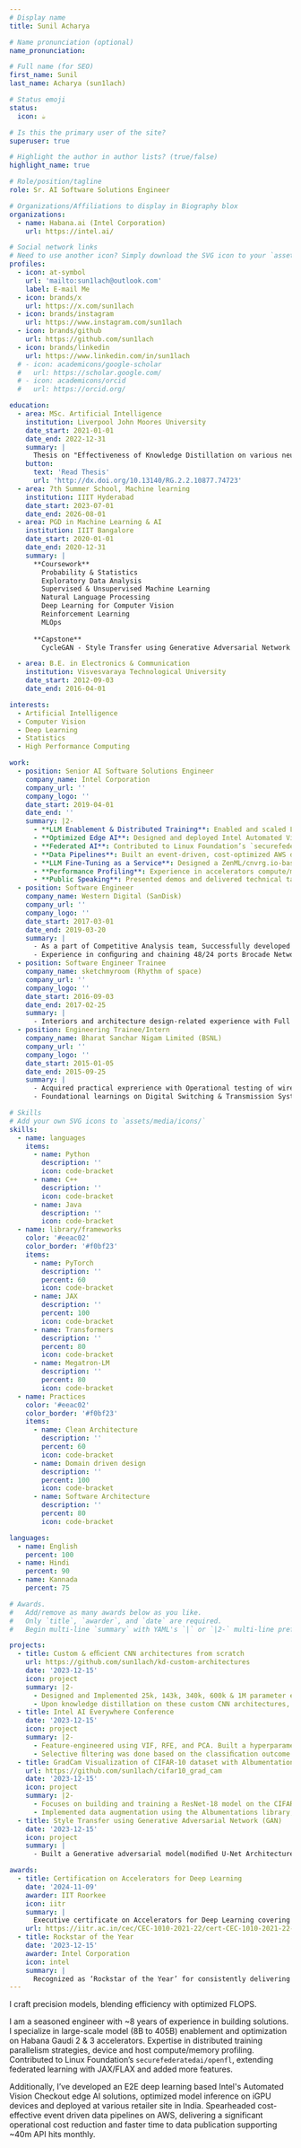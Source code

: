 ```yaml
---
# Display name
title: Sunil Acharya

# Name pronunciation (optional)
name_pronunciation:

# Full name (for SEO)
first_name: Sunil
last_name: Acharya (sun1lach)

# Status emoji
status:
  icon: ☕️

# Is this the primary user of the site?
superuser: true

# Highlight the author in author lists? (true/false)
highlight_name: true

# Role/position/tagline
role: Sr. AI Software Solutions Engineer

# Organizations/Affiliations to display in Biography blox
organizations:
  - name: Habana.ai (Intel Corporation)
    url: https://intel.ai/

# Social network links
# Need to use another icon? Simply download the SVG icon to your `assets/media/icons/` folder.
profiles:
  - icon: at-symbol
    url: 'mailto:sun1lach@outlook.com'
    label: E-mail Me
  - icon: brands/x
    url: https://x.com/sun1lach
  - icon: brands/instagram
    url: https://www.instagram.com/sun1lach
  - icon: brands/github
    url: https://github.com/sun1lach
  - icon: brands/linkedin
    url: https://www.linkedin.com/in/sun1lach
  # - icon: academicons/google-scholar
  #   url: https://scholar.google.com/
  # - icon: academicons/orcid
  #   url: https://orcid.org/

education:
  - area: MSc. Artificial Intelligence
    institution: Liverpool John Moores University
    date_start: 2021-01-01
    date_end: 2022-12-31
    summary: |
      Thesis on "Effectiveness of Knowledge Distillation on various neural network architectures". Supervised by Bharath K. Bolla.
    button:
      text: 'Read Thesis'
      url: 'http://dx.doi.org/10.13140/RG.2.2.10877.74723'
  - area: 7th Summer School, Machine learning
    institution: IIIT Hyderabad
    date_start: 2023-07-01
    date_end: 2026-08-01
  - area: PGD in Machine Learning & AI
    institution: IIIT Bangalore
    date_start: 2020-01-01
    date_end: 2020-12-31
    summary: |
      **Coursework**  
        Probability & Statistics  
        Exploratory Data Analysis  
        Supervised & Unsupervised Machine Learning
        Natural Language Processing  
        Deep Learning for Computer Vision  
        Reinforcement Learning  
        MLOps  
      
      **Capstone**
        CycleGAN - Style Transfer using Generative Adversarial Network (GAN) - Built a Generative adversarial model (modified U-Net Architecture) that generates artificial T1 to T2 and vice-versa MRI images of different contrast levels from existing MRI scans.

  - area: B.E. in Electronics & Communication
    institution: Visvesvaraya Technological University
    date_start: 2012-09-03
    date_end: 2016-04-01

interests:
  - Artificial Intelligence
  - Computer Vision
  - Deep Learning
  - Statistics
  - High Performance Computing

work:
  - position: Senior AI Software Solutions Engineer
    company_name: Intel Corporation
    company_url: ''
    company_logo: ''
    date_start: 2019-04-01
    date_end: ''
    summary: |2-
      - **LLM Enablement & Distributed Training**: Enabled and scaled LLM training on Intel Gaudi 2 & 3 accelerators using DeepSpeed, Megatron-LM, with various distributed parallel strategies; productionized distributed checkpoint conversions for Hugging Face compatibility to external customers.
      - **Optimized Edge AI**: Designed and deployed Intel Automated Vision Checkout at retail sites in India, achieving low-latency (~70ms) deep learning inference and scalability on Intel's integrated GPU, supporting 100+ daily transactions at the store front.
      - **Federated AI**: Contributed to Linux Foundation’s `securefederatedai/openfl` by introducing JAX/FLAX support, federation long and short lived component timeout feature, and interactive examples for secure, efficient federated learning on private medical records.
      - **Data Pipelines**: Built an event-driven, cost-optimized AWS data pipeline, reducing costs by 8x and publishing product data in 5 minutes (down from 6 hours), supporting ~40M API hits monthly.
      - **LLM Fine-Tuning as a Service**: Designed a ZenML/cnvrg.io-based fine-tuning framework for internal use as a premium offering.
      - **Performance Profiling**: Experience in accelerators compute/memory profiling, device & host trace analysis to optimize distributed training workloads and application level optimization for edge inference.
      - **Public Speaking**: Presented demos and delivered technical talks on cloud cost optimization and product innovations at Intel India Innovation day, Intel ConnectiON  and Intel India tech talk series (Cloud Community of Practice) events.  
  - position: Software Engineer
    company_name: Western Digital (SanDisk)
    company_url: ''
    company_logo: ''
    date_start: 2017-03-01
    date_end: 2019-03-20
    summary: |
      - As a part of Competitive Analysis team, Successfully developed a Performance Studio client server distributed application from idea to inception for internal teams to benchmark, test, validate & qualify uSD, SD cards & enterprise SSDs.
      - Experience in conﬁguring and chaining 48/24 ports Brocade Network switches & tune power class ports to support 80+ PoE cameras for automated uSD/SD card testing.
  - position: Software Engineer Trainee
    company_name: sketchmyroom (Rhythm of space)
    company_url: ''
    company_logo: ''
    date_start: 2016-09-03
    date_end: 2017-02-25
    summary: |
      - Interiors and architecture design-related experience with Full Stack Web Application Development. Primarily responsible for the development of a backend application that exposes in-house portfolios to clients via APIs, giving clients access to a variety of architecture designs offerings and an online customization option.
  - position: Engineering Trainee/Intern
    company_name: Bharat Sanchar Nigam Limited (BSNL)
    company_url: ''
    company_logo: ''
    date_start: 2015-01-05
    date_end: 2015-09-25
    summary: |
      - Acquired practical exprerience with Operational testing of wireless equipments, configured router, modems and mainline distribution frames. Hands on approach to  optical fiber fusion splicing, monitoring various signal parameters using OTDR devices and its functioning at various stages.
      - Foundational learnings on Digital Switching & Transmission Systems, Telecom support infrastructure, Optical Fiber technology, Networking & mobile communications etc.

# Skills
# Add your own SVG icons to `assets/media/icons/`
skills:
  - name: languages
    items:
      - name: Python
        description: ''
        icon: code-bracket
      - name: C++
        description: ''
        icon: code-bracket
      - name: Java
        description: ''
        icon: code-bracket
  - name: library/frameworks
    color: '#eeac02'
    color_border: '#f0bf23'
    items:
      - name: PyTorch
        description: ''
        percent: 60
        icon: code-bracket
      - name: JAX
        description: ''
        percent: 100
        icon: code-bracket
      - name: Transformers
        description: ''
        percent: 80
        icon: code-bracket
      - name: Megatron-LM
        description: ''
        percent: 80
        icon: code-bracket
  - name: Practices
    color: '#eeac02'
    color_border: '#f0bf23'
    items:
      - name: Clean Architecture
        description: ''
        percent: 60
        icon: code-bracket
      - name: Domain driven design
        description: ''
        percent: 100
        icon: code-bracket
      - name: Software Architecture
        description: ''
        percent: 80
        icon: code-bracket

languages:
  - name: English
    percent: 100
  - name: Hindi
    percent: 90
  - name: Kannada
    percent: 75

# Awards.
#   Add/remove as many awards below as you like.
#   Only `title`, `awarder`, and `date` are required.
#   Begin multi-line `summary` with YAML's `|` or `|2-` multi-line prefix and indent 2 spaces below.

projects:
  - title: Custom & eﬃcient CNN architectures from scratch
    url: https://github.com/sun1lach/kd-custom-architectures
    date: '2023-12-15'
    icon: project
    summary: |2-
      - Designed and Implemented 25k, 143k, 340k, 600k & 1M parameter eﬃcient custom CNN architectures.
      - Upon knowledge distillation on these custom CNN architectures, model accuracy surpasses ResNet-18/34/152 baselines with 10-20x less model parameters on FMNIST & CIFAR-10.
  - title: Intel AI Everywhere Conference
    date: '2023-12-15'
    icon: project
    summary: |2-
      - Feature-engineered using VIF, RFE, and PCA. Built a hyperparameter-tuned logistic regression, random forest, and XGBoost model to predict the outcome (pass or fail) of new turn-ins using historical records of turn-ins.
      - Selective ﬁltering was done based on the classiﬁcation outcome of the turn-ins to save execution time in the DevOps pipeline in the context of HW design validation.
  - title: GradCam Visualization of CIFAR-10 dataset with Albumentations.
    url: https://github.com/sun1lach/cifar10_grad_cam
    date: '2023-12-15'
    icon: project
    summary: |2-
      - Focuses on building and training a ResNet-18 model on the CIFAR-10 dataset.
      - Implemented data augmentation using the Albumentations library, a custom dataset loader, plotting train and test loss curves, GradCam visualization of randomly sampled misclassiﬁed images, and visualization of misclassiﬁed images with labels and appropriate legends.
  - title: Style Transfer using Generative Adversarial Network (GAN)
    date: '2023-12-15'
    icon: project
    summary: |
      - Built a Generative adversarial model(modiﬁed U-Net Architecture) which can generate artiﬁcial T1 to T2 and vice-versa MRI images of diﬀerent contrast levels from existing MRI scans.

awards:
  - title: Certification on Accelerators for Deep Learning
    date: '2024-11-09'
    awarder: IIT Roorkee
    icon: iitr
    summary: |
      Executive certificate on Accelerators for Deep Learning covering deep learning algorithms and computer architecture with an emphasis on AI acceleration on various computing systems, such as FPGAs, mobile/desktop GPUs, smartphones, ASICs, DSPs and CPUs.
    url: https://iitr.ac.in/cec/CEC-1010-2021-22/cert-CEC-1010-2021-22-16.jpg
  - title: Rockstar of the Year
    date: '2023-12-15'
    awarder: Intel Corporation
    icon: intel
    summary: |
      Recognized as ‘Rockstar of the Year’ for consistently delivering on commitments and exceeding performance goals within the short span.
---
```


I craft precision models, blending efficiency with optimized FLOPS.

I am a seasoned engineer with ~8 years of experience in building solutions. I specialize in large-scale model (8B to 405B) enablement and optimization on Habana Gaudi 2 & 3 accelerators.  Expertise in distributed training parallelism strategies, device and host compute/memory profiling.
Contributed to Linux Foundation’s `securefederatedai/openfl`, extending federated learning with JAX/FLAX and added more features.

Additionally, I’ve developed an E2E deep learning based Intel's Automated Vision Checkout edge AI solutions, optimized model inference on iGPU devices and deployed at various retailer site in India. Spearheaded cost-effective event driven data pipelines on AWS, delivering a significant operational cost reduction and faster time to data publication supporting ~40m API hits monthly.



